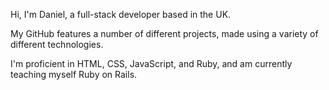 Hi, I'm Daniel, a full-stack developer based in the UK.

My GitHub features a number of different projects, made using a variety of different technologies.

I'm proficient in HTML, CSS, JavaScript, and Ruby, and am currently teaching myself Ruby on Rails.
